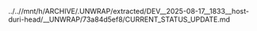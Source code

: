../..//mnt/h/ARCHIVE/.UNWRAP/extracted/DEV__2025-08-17__1833__host-duri-head/__UNWRAP/73a84d5ef8/CURRENT_STATUS_UPDATE.md